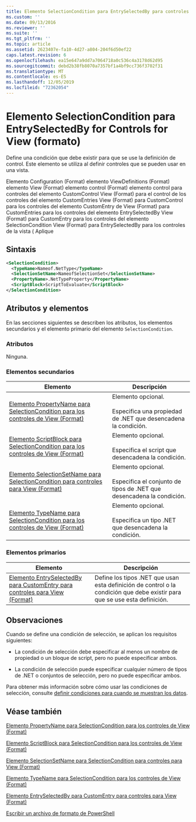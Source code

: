 ```yaml
---
title: Elemento SelectionCondition para EntrySelectedBy para controles para View (Format) | Microsoft Docs
ms.custom: ''
ms.date: 09/13/2016
ms.reviewer: ''
ms.suite: ''
ms.tgt_pltfrm: ''
ms.topic: article
ms.assetid: 2623407e-fa10-4d27-a804-204f6d50ef22
caps.latest.revision: 6
ms.openlocfilehash: ea15e647a9dd7a7064718a0c536c4a3178d62d95
ms.sourcegitcommit: debd2b38fb8070a7357bf1a4bf9cc736f3702f31
ms.translationtype: MT
ms.contentlocale: es-ES
ms.lasthandoff: 12/05/2019
ms.locfileid: "72362054"
---
```

# <a name="selectioncondition-element-for-entryselectedby-for-controls-for-view-format"></a>Elemento SelectionCondition para EntrySelectedBy for Controls for View (formato)

Define una condición que debe existir para que se use la definición de control. Este elemento se utiliza al definir controles que se pueden usar en una vista.

Elemento Configuration (Format) elemento ViewDefinitions (Format) elemento View (Format) elemento control (Format) elemento control para controles del elemento CustomControl View (Format) para el control de los controles del elemento CustomEntries View (Format) para CustomControl para los controles del elemento CustomEntry de View (Format) para CustomEntries para los controles del elemento EntrySelectedBy View (Format) para CustomEntry para los controles del elemento SelectionCondition View (Format) para EntrySelectedBy para los controles de la vista ( Aplique

## <a name="syntax"></a>Sintaxis

```xml
<SelectionCondition>
  <TypeName>Nameof.NetType</TypeName>
  <SelectionSetName>NameofSelectionSet</SelectionSetName>
  <PropertyName>.NetTypeProperty</PropertyName>
  <ScriptBlock>ScriptToEvaluate</ScriptBlock>
</SelectionCondition>
```

## <a name="attributes-and-elements"></a>Atributos y elementos

En las secciones siguientes se describen los atributos, los elementos secundarios y el elemento primario del elemento `SelectionCondition`.

### <a name="attributes"></a>Atributos

Ninguna.

### <a name="child-elements"></a>Elementos secundarios

|Elemento|Descripción|
|-------------|-----------------|
|[Elemento PropertyName para SelectionCondition para los controles de View (Format)](./propertyname-element-for-selectioncondition-for-controls-for-view-format.md)|Elemento opcional.<br /><br /> Especifica una propiedad de .NET que desencadena la condición.|
|[Elemento ScriptBlock para SelectionCondition para los controles de View (Format)](./scriptblock-element-for-selectioncondition-for-controls-for-view-format.md)|Elemento opcional.<br /><br /> Especifica el script que desencadena la condición.|
|[Elemento SelectionSetName para SelectionCondition para controles para View (Format)](./selectionsetname-element-for-selectioncondition-for-controls-for-view-format.md)|Elemento opcional.<br /><br /> Especifica el conjunto de tipos de .NET que desencadena la condición.|
|[Elemento TypeName para SelectionCondition para los controles de View (Format)](./typename-element-for-selectioncondition-for-controls-for-view-format.md)|Elemento opcional.<br /><br /> Especifica un tipo .NET que desencadena la condición.|

### <a name="parent-elements"></a>Elementos primarios

|Elemento|Descripción|
|-------------|-----------------|
|[Elemento EntrySelectedBy para CustomEntry para controles para View (Format)](./entryselectedby-element-for-customentry-for-controls-for-view-format.md)|Define los tipos .NET que usan esta definición de control o la condición que debe existir para que se use esta definición.|

## <a name="remarks"></a>Observaciones

Cuando se define una condición de selección, se aplican los requisitos siguientes:

- La condición de selección debe especificar al menos un nombre de propiedad o un bloque de script, pero no puede especificar ambos.

- La condición de selección puede especificar cualquier número de tipos de .NET o conjuntos de selección, pero no puede especificar ambos.

Para obtener más información sobre cómo usar las condiciones de selección, consulte [definir condiciones para cuando se muestran los datos](./defining-conditions-for-displaying-data.md).

## <a name="see-also"></a>Véase también

[Elemento PropertyName para SelectionCondition para los controles de View (Format)](./propertyname-element-for-selectioncondition-for-controls-for-view-format.md)

[Elemento ScriptBlock para SelectionCondition para los controles de View (Format)](./scriptblock-element-for-selectioncondition-for-controls-for-view-format.md)

[Elemento SelectionSetName para SelectionCondition para controles para View (Format)](./selectionsetname-element-for-selectioncondition-for-controls-for-view-format.md)

[Elemento TypeName para SelectionCondition para los controles de View (Format)](./typename-element-for-selectioncondition-for-controls-for-view-format.md)

[Elemento EntrySelectedBy para CustomEntry para controles para View (Format)](./entryselectedby-element-for-customentry-for-controls-for-view-format.md)

[Escribir un archivo de formato de PowerShell](./writing-a-powershell-formatting-file.md)
